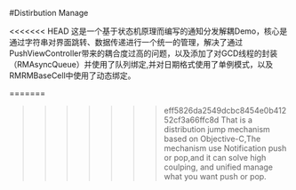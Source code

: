 #Distirbution Manage

<<<<<<< HEAD
这是一个基于状态机原理而编写的通知分发解耦Demo，核心是通过字符串对界面跳转、数据传递进行一个统一的管理，解决了通过PushViewController带来的耦合度过高的问题，以及添加了对GCD线程的封装（RMAsyncQueue）并使用了队列绑定,并对日期格式使用了单例模式，以及RMRMBaseCell中使用了动态绑定。

=======
>>>>>>> eff5826da2549dcbc8454e0b41252cf3a66ffc8d
That is a distribution jump mechanism based on Objective-C,The mechanism use Notification push or pop,and it can solve high coulping, and unified manage what you want push or pop.
